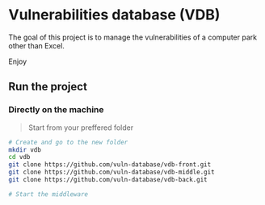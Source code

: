 # Vulnerabilities database (VDB)

The goal of this project is to manage the vulnerabilities of a computer park other than Excel.

Enjoy

## Run the project

### Directly on the machine

> Start from your preffered folder

```sh
# Create and go to the new folder
mkdir vdb
cd vdb
git clone https://github.com/vuln-database/vdb-front.git
git clone https://github.com/vuln-database/vdb-middle.git
git clone https://github.com/vuln-database/vdb-back.git

# Start the middleware
```
